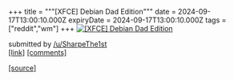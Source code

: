 +++
title = """[XFCE] Debian Dad Edition"""
date = 2024-09-17T13:00:10.000Z
expiryDate = 2024-09-17T13:00:10.000Z
tags = ["reddit","wm"]
+++
[![[XFCE] Debian Dad Edition](https://b.thumbs.redditmedia.com/wlJv57Qinhqy_I05hdMkrrCrsS-KV0Jt6w6Evk85iMM.jpg "[XFCE] Debian Dad Edition")](https://www.reddit.com/r/unixporn/comments/1fiylnj/xfce_debian_dad_edition/)

submitted by [/u/SharpeThe1st](https://www.reddit.com/user/SharpeThe1st)  
[\[link\]](https://www.reddit.com/gallery/1fiylnj) [\[comments\]](https://www.reddit.com/r/unixporn/comments/1fiylnj/xfce_debian_dad_edition/)

[[source]](https://www.reddit.com/r/unixporn/comments/1fiylnj/xfce_debian_dad_edition/)
